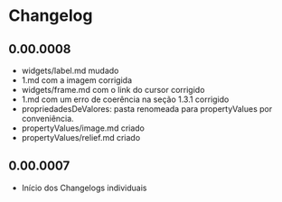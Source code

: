 # Changelog

## 0.00.0008

- widgets/label.md mudado
- 1.md com a imagem corrigida
- widgets/frame.md com o link do cursor corrigido
- 1.md com um erro de coerência na seção 1.3.1 corrigido
- propriedadesDeValores: pasta renomeada para propertyValues por conveniência.
- propertyValues/image.md criado
- propertyValues/relief.md criado

## 0.00.0007

- Início dos Changelogs individuais
